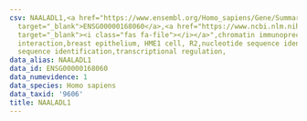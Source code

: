 ```yaml
---
csv: NAALADL1,<a href="https://www.ensembl.org/Homo_sapiens/Gene/Summary?db=core;g=ENSG00000168060"
  target="_blank">ENSG00000168060</a>,<a href="https://www.ncbi.nlm.nih.gov/pubmed/22863008"
  target="_blank"><i class="fas fa-file"></i></a>",chromatin immunoprecipitation assay,direct
  interaction,breast epithelium, HME1 cell, R2,nucleotide sequence identification,nucleotide
  sequence identification,transcriptional regulation,
data_alias: NAALADL1
data_id: ENSG00000168060
data_numevidence: 1
data_species: Homo sapiens
data_taxid: '9606'
title: NAALADL1
---
```

